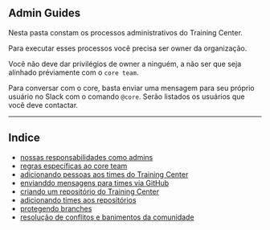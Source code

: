 ## Admin Guides

Nesta pasta constam os processos administrativos do Training Center.

Para executar esses processos você precisa ser owner da organização.

Você não deve dar privilégios de owner a ninguém, a não ser que seja alinhado préviamente com o `core team`.

Para conversar com o core, basta enviar uma mensagem para seu próprio usuário no Slack com o comando `@core`. Serão listados os usuários que você deve contactar.

---

## Indice

- [nossas responsabilidades como admins](docs/ADMINS_GUIDE.md)
- [regras específicas ao core team](docs/core_guidelines.md)
- [adicionando pessoas aos times do Training Center](docs/add-team-members.md)
- [envianddo mensagens para times via GitHub](docs/sending-group-messages.md)
- [criando um repositório do Training Center](docs/creating-repository.md)
- [adicionando times aos repositórios](docs/add-repository-team.md)
- [protegendo branches](docs/protect-branches.md)
- [resolução de conflitos e banimentos da comunidade](docs/conflicts.md)
